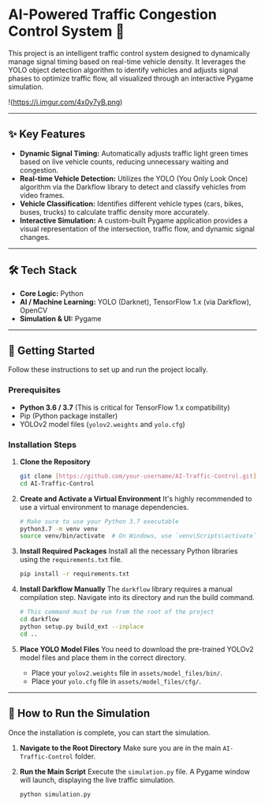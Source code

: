 # AI-Powered Traffic Congestion Control System 🚦

This project is an intelligent traffic control system designed to dynamically manage signal timing based on real-time vehicle density. It leverages the YOLO object detection algorithm to identify vehicles and adjusts signal phases to optimize traffic flow, all visualized through an interactive Pygame simulation.

!(https://i.imgur.com/4x0y7yB.png)

---

## ✨ Key Features

* **Dynamic Signal Timing:** Automatically adjusts traffic light green times based on live vehicle counts, reducing unnecessary waiting and congestion.
* **Real-time Vehicle Detection:** Utilizes the YOLO (You Only Look Once) algorithm via the Darkflow library to detect and classify vehicles from video frames.
* **Vehicle Classification:** Identifies different vehicle types (cars, bikes, buses, trucks) to calculate traffic density more accurately.
* **Interactive Simulation:** A custom-built Pygame application provides a visual representation of the intersection, traffic flow, and dynamic signal changes.

---

## 🛠️ Tech Stack

* **Core Logic:** Python
* **AI / Machine Learning:** YOLO (Darknet), TensorFlow 1.x (via Darkflow), OpenCV
* **Simulation & UI:** Pygame

---

## 🚀 Getting Started

Follow these instructions to set up and run the project locally.

### Prerequisites

* **Python 3.6 / 3.7** (This is critical for TensorFlow 1.x compatibility)
* Pip (Python package installer)
* YOLOv2 model files (`yolov2.weights` and `yolo.cfg`)

### Installation Steps

1.  **Clone the Repository**
    ```bash
    git clone [https://github.com/your-username/AI-Traffic-Control.git](https://github.com/your-username/AI-Traffic-Control.git)
    cd AI-Traffic-Control
    ```

2.  **Create and Activate a Virtual Environment**
    It's highly recommended to use a virtual environment to manage dependencies.
    ```bash
    # Make sure to use your Python 3.7 executable
    python3.7 -m venv venv
    source venv/bin/activate  # On Windows, use `venv\Scripts\activate`
    ```

3.  **Install Required Packages**
    Install all the necessary Python libraries using the `requirements.txt` file.
    ```bash
    pip install -r requirements.txt
    ```

4.  **Install Darkflow Manually**
    The `darkflow` library requires a manual compilation step. Navigate into its directory and run the build command.
    ```bash
    # This command must be run from the root of the project
    cd darkflow
    python setup.py build_ext --inplace
    cd ..
    ```

5.  **Place YOLO Model Files**
    You need to download the pre-trained YOLOv2 model files and place them in the correct directory.
    * Place your `yolov2.weights` file in `assets/model_files/bin/`.
    * Place your `yolo.cfg` file in `assets/model_files/cfg/`.

---

## 🏃 How to Run the Simulation

Once the installation is complete, you can start the simulation.

1.  **Navigate to the Root Directory**
    Make sure you are in the main `AI-Traffic-Control` folder.

2.  **Run the Main Script**
    Execute the `simulation.py` file. A Pygame window will launch, displaying the live traffic simulation.
    ```bash
    python simulation.py
    ```
